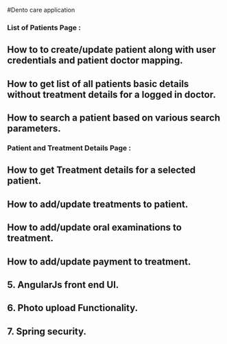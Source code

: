 #Dento care application


### List of Patients Page :

## How to to create/update patient along with user credentials and patient doctor mapping.
## How to get list of all patients basic details without treatment details for a logged in doctor.
## How to search a patient based on various search parameters.


### Patient and Treatment Details Page :

## How to get Treatment details for a selected patient.
## How to add/update treatments to patient.
## How to add/update oral examinations to treatment.
## How to add/update payment to treatment.

## 5. AngularJs front end UI.

## 6. Photo upload Functionality.

## 7. Spring security.
